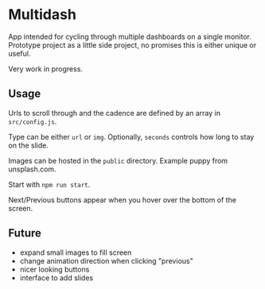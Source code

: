 # Multidash

App intended for cycling through multiple dashboards on a single monitor. Prototype project as a little side project, no promises this is either unique or useful.

Very work in progress.

## Usage

Urls to scroll through and the cadence are defined by an array in `src/config.js`.

Type can be either `url` or `img`. Optionally, `seconds` controls how long to stay on the slide.

Images can be hosted in the `public` directory. Example puppy from unsplash.com.

Start with `npm run start`.

Next/Previous buttons appear when you hover over the bottom of the screen.

## Future

- expand small images to fill screen
- change animation direction when clicking "previous"
- nicer looking buttons
- interface to add slides

